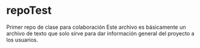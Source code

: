 # repoTest
Primer repo de clase para colaboración 
Este archivo es básicamente un archivo de texto que solo sirve para dar información general 
del proyecto a los usuarios. 
